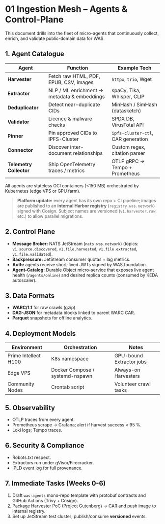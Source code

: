 # 01 Ingestion Mesh – Agents & Control-Plane

This document drills into the fleet of micro-agents that continuously collect, enrich, and validate public-domain data for WAS.

## 1. Agent Catalogue
| Agent | Function | Example Tech |
|-------|----------|--------------|
| **Harvester** | Fetch raw HTML, PDF, EPUB, CSV, images | `httpx`, `trio`, Wget |
| **Extractor** | NLP / ML enrichment → metadata & embeddings | spaCy, Tika, Whisper, CLIP |
| **Deduplicator** | Detect near-duplicate CIDs | MinHash / SimHash (datasketch) |
| **Validator** | Licence & malware checks | SPDX DB, VirusTotal API |
| **Pinner** | Pin approved CIDs to IPFS-Cluster | `ipfs-cluster-ctl`, CAR generation |
| **Connector** | Discover inter-document relationships | Custom regex, citation parser |
| **Telemetry Collector** | Ship OpenTelemetry traces / metrics | OTLP gRPC → Tempo + Prometheus |

All agents are stateless OCI containers (<150 MB) orchestrated by Kubernetes (edge VPS or GPU farm).

> **Platform update:** every agent has its own repo + CI pipeline; images are published to an **internal Harbor registry** (`registry.was.network`) signed with Cosign. Subject names are versioned (`v1.harvester.raw`, etc.) to allow parallel migrations.

## 2. Control Plane
* **Message Broker:** NATS JetStream (`nats.was.network`) (topics: `v1.source.discovered`, `v1.file.harvested`, `v1.file.extracted`, `v1.file.validated`).
* **Backpressure:** JetStream consumer quotas + lag metrics.
* **Auth:** agents receive short-lived JWTs signed by WAS.foundation.
* **Agent-Catalog:** Durable Object micro-service that exposes live agent health (`/agents/online`) and desired replica counts (consumed by KEDA autoscaler).

## 3. Data Formats
* **WARC/1.1** for raw crawls (gzip).
* **DAG-JSON** for metadata blocks linked to parent WARC CAR.
* **Parquet** snapshots for offline analytics.

## 4. Deployment Models
| Environment | Orchestration | Notes |
|-------------|--------------|-------|
| Prime Intellect H100 | K8s namespace | GPU-bound Extractor jobs |
| Edge VPS | Docker Compose / systemd-nspawn | Always-on Harvesters |
| Community Nodes | Crontab script | Volunteer crawl tasks |

## 5. Observability
* OTLP traces from every agent.
* Prometheus scrape → Grafana; alert if harvest success < 95 %.
* Loki logs; Tempo traces.

## 6. Security & Compliance
* Robots.txt respect.
* Extractors run under gVisor/Firecracker.
* IPLD event log for full provenance.

## 7. Immediate Tasks (Weeks 0-6)
1. Draft `was-agents` mono-repo template with protobuf contracts and GitHub Actions (Trivy + Cosign).
2. Package Harvester PoC (Project Gutenberg) → CAR and push image to internal registry.
3. Set up JetStream test cluster; publish/consume **versioned** events.

